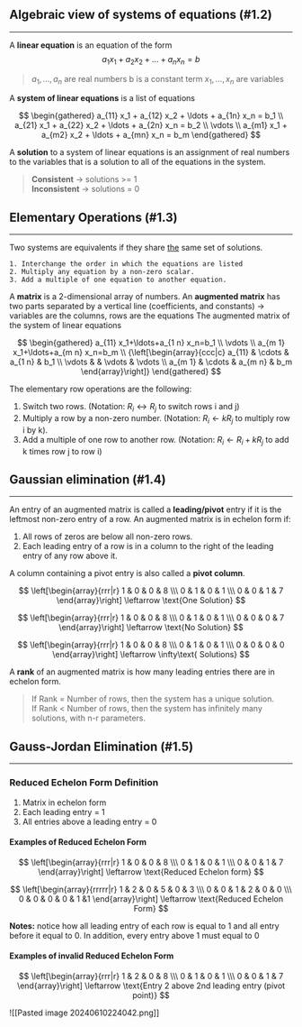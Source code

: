 ## Algebraic view of systems of equations (#1.2)
----

A **linear equation** is an equation of the form 
$$a_{1}x_1+a_{2}x_{2}+...+a_{n}x_{n}=b$$
> $a_{1},...,a_{n}$ are real numbers
> b is a constant term
> $x_{1},...,x_{n}$ are variables

A **system of linear equations** is a list of equations

$$
\begin{gathered}
a_{11} x_1 + a_{12} x_2 + \ldots + a_{1n} x_n = b_1 \\
a_{21} x_1 + a_{22} x_2 + \ldots + a_{2n} x_n = b_2 \\
\vdots \\
a_{m1} x_1 + a_{m2} x_2 + \ldots + a_{mn} x_n = b_m
\end{gathered}
$$

A **solution** to a system of linear equations is an assignment of real numbers to the variables that is a solution to all of the equations in the system.
> **Consistent** $\rightarrow$ solutions >= 1<br>
> **Inconsistent** $\rightarrow$ solutions = 0

## Elementary Operations  (#1.3)
---
Two systems are equivalents if they share <u>the</u> same set of solutions. 
``` ElementaryOperations
1. Interchange the order in which the equations are listed
2. Multiply any equation by a non-zero scalar.
3. Add a multiple of one equation to another equation.
```

A **matrix** is a 2-dimensional array of numbers. An **augmented matrix** has two parts separated by a vertical line (coefficients, and constants) $\rightarrow$ variables are the columns, rows are the equations
The augmented matrix of the system of linear equations

$$
\begin{gathered}
a_{11} x_1+\ldots+a_{1 n} x_n=b_1 \\
\vdots \\
a_{m 1} x_1+\ldots+a_{m n} x_n=b_m \\
{\left[\begin{array}{ccc|c}
a_{11} & \cdots & a_{1 n} & b_1 \\
\vdots & & \vdots & \vdots \\
a_{m 1} & \cdots & a_{m n} & b_m
\end{array}\right]}
\end{gathered}
$$

The elementary row operations are the following:
1. Switch two rows. (Notation: $R_{i} \leftrightarrow R_{j}$ to switch rows i and j)
2. Multiply a row by a non-zero number. (Notation: $R_{i}\leftarrow kR_{j}$ to multiply row i by k).
3. Add a multiple of one row to another row. (Notation: $R_{i}\leftarrow R_{i}+kR_{j}$ to add k times row j to row i)

## Gaussian elimination (#1.4)
---
An entry of an augmented matrix is called a **leading/pivot** entry if it is the leftmost non-zero entry of a row. An augmented matrix is in echelon form if:
1. All rows of zeros are below all non-zero rows.
2. Each leading entry of a row is in a column to the right of the leading entry of any row above it.

A column containing a pivot entry is also called a **pivot column**.

$$
\left[\begin{array}{rrr|r} 1 & 0 & 0 & 8 \\\ 0 & 1 & 0 & 1 \\\ 0 & 0 & 1 & 7 \end{array}\right] \leftarrow \text{One Solution}
$$

$$
\left[\begin{array}{rrr|r} 1 & 0 & 0 & 8 \\\ 0 & 1 & 0 & 1 \\\ 0 & 0 & 0 & 7 \end{array}\right] \leftarrow \text{No Solution}
$$

$$
\left[\begin{array}{rrr|r} 1 & 0 & 0 & 8 \\\ 0 & 1 & 0 & 1 \\\ 0 & 0 & 0 & 0 \end{array}\right] \leftarrow \infty\text{ Solutions}
$$

A **rank** of an augmented matrix is how many leading entries there are in echelon form.
> If Rank = Number of rows, then the system has a unique solution.<br>
> If Rank < Number of rows, then the system has infinitely many solutions, with n-r parameters.

## Gauss-Jordan Elimination (#1.5)
---

### Reduced Echelon Form Definition
1. Matrix in echelon form 
2. Each leading entry = 1
3. All entries above a leading entry = 0

#### Examples of Reduced Echelon Form

$$
\left[\begin{array}{rrr|r} 1 & 0 & 0 & 8 \\\ 0 & 1 & 0 & 1 \\\ 0 & 0 & 1 & 7 \end{array}\right] \leftarrow \text{Reduced Echelon form}
$$

$$
\left[\begin{array}{rrrrr|r} 1 & 2 & 0 & 5 & 0 & 3 \\\ 0 & 0 & 1 & 2 & 0 & 0 \\\ 0 & 0 & 0 & 0 & 1 &1 \end{array}\right] \leftarrow \text{Reduced Echelon Form}
$$

**Notes:** notice how all leading entry of each row is equal to 1 and all entry before it equal to 0. In addition, every entry above 1 must equal to 0

#### Examples of invalid Reduced Echelon Form

$$
\left[\begin{array}{rrr|r} 1 & 2 & 0 & 8 \\\ 0 & 1 & 0 & 1 \\\ 0 & 0 & 1 & 7 \end{array}\right] \leftarrow \text{Entry 2 above 2nd leading entry (pivot point)}
$$

![[Pasted image 20240610224042.png]]
